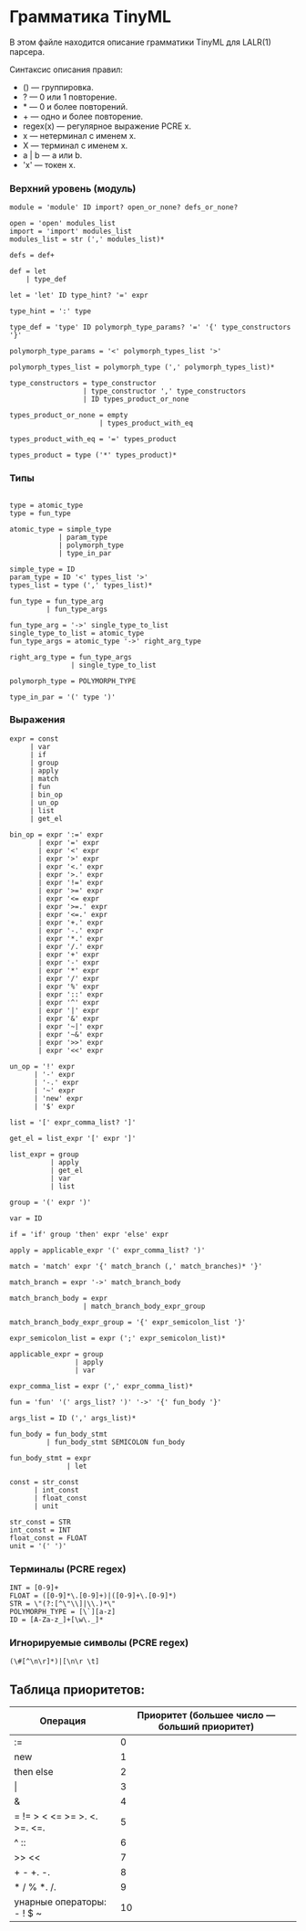 # Грамматика TinyML

В этом файле находится описание грамматики TinyML для LALR(1) парсера.

Синтаксис описания правил:
* () — группировка.
* ? — 0 или 1 повторение.
* \* — 0 и более повторений.
* \+ — одно и более повторение.
* regex(x) — регулярное выражение PCRE x. 
* x — нетерминал с именем x.
* X — терминал с именем x.
* a | b — a или b.
* 'x' — токен x.


### Верхний уровень (модуль) 
```
module = 'module' ID import? open_or_none? defs_or_none?

open = 'open' modules_list
import = 'import' modules_list
modules_list = str (',' modules_list)*
                    
defs = def+
       
def = let
    | type_def
      
let = 'let' ID type_hint? '=' expr
                      
type_hint = ':' type

type_def = 'type' ID polymorph_type_params? '=' '{' type_constructors '}'

polymorph_type_params = '<' polymorph_types_list '>'

polymorph_types_list = polymorph_type (',' polymorph_types_list)* 
                       
type_constructors = type_constructor
                  | type_constructor ',' type_constructors
                  | ID types_product_or_none
                    
types_product_or_none = empty
                      | types_product_with_eq

types_product_with_eq = '=' types_product

types_product = type ('*' types_product)*

```

### Типы
```

type = atomic_type
type = fun_type

atomic_type = simple_type
            | param_type
            | polymorph_type
            | type_in_par

simple_type = ID
param_type = ID '<' types_list '>'
types_list = type (',' types_list)*

fun_type = fun_type_arg
         | fun_type_args

fun_type_arg = '->' single_type_to_list
single_type_to_list = atomic_type
fun_type_args = atomic_type '->' right_arg_type

right_arg_type = fun_type_args
               | single_type_to_list
               
polymorph_type = POLYMORPH_TYPE

type_in_par = '(' type ')'
```

### Выражения
```
expr = const
     | var
     | if
     | group
     | apply
     | match
     | fun
     | bin_op
     | un_op
     | list
     | get_el

bin_op = expr ':=' expr
       | expr '=' expr
       | expr '<' expr
       | expr '>' expr
       | expr '<.' expr
       | expr '>.' expr
       | expr '!=' expr
       | expr '>=' expr
       | expr '<= expr
       | expr '>=.' expr
       | expr '<=.' expr
       | expr '+.' expr
       | expr '-.' expr
       | expr '*.' expr
       | expr '/.' expr
       | expr '+' expr
       | expr '-' expr
       | expr '*' expr
       | expr '/' expr
       | expr '%' expr
       | expr '::' expr
       | expr '^' expr
       | expr '|' expr
       | expr '&' expr
       | expr '~|' expr
       | expr '~&' expr
       | expr '>>' expr
       | expr '<<' expr
       
un_op = '!' expr
      | '-' expr
      | '-.' expr
      | '~' expr
      | 'new' expr
      | '$' expr
      
list = '[' expr_comma_list? ']'

get_el = list_expr '[' expr ']'

list_expr = group
          | apply
          | get_el
          | var
          | list

group = '(' expr ')'

var = ID

if = 'if' group 'then' expr 'else' expr

apply = applicable_expr '(' expr_comma_list? ')'

match = 'match' expr '{' match_branch (,' match_branches)* '}'

match_branch = expr '->' match_branch_body

match_branch_body = expr
                  | match_branch_body_expr_group
                  
match_branch_body_expr_group = '{' expr_semicolon_list '}'

expr_semicolon_list = expr (';' expr_semicolon_list)*

applicable_expr = group
                | apply
                | var
                 
expr_comma_list = expr (',' expr_comma_list)*

fun = 'fun' '(' args_list? ')' '->' '{' fun_body '}'

args_list = ID (',' args_list)*

fun_body = fun_body_stmt
         | fun_body_stmt SEMICOLON fun_body

fun_body_stmt = expr
              | let

const = str_const
      | int_const
      | float_const
      | unit
      
str_const = STR
int_const = INT
float_const = FLOAT
unit = '(' ')'
```

### Терминалы (PCRE regex)
```
INT = [0-9]+
FLOAT = ([0-9]*\.[0-9]+)|([0-9]+\.[0-9]*)
STR = \"(?:[^\"\\]|\\.)*\"
POLYMORPH_TYPE = [\`][a-z]
ID = [A-Za-z_]+[\w\._]*
```

### Игнорируемые символы (PCRE regex)
```
(\#[^\n\r]*)|[\n\r \t]
```

## Таблица приоритетов:
| Операция | Приоритет (большее число — больший приоритет) |
| -------- | --------- |
| := | 0 |
| new | 1 |
| then else | 2 |
| &#124; | 3 |
| & | 4 |
| = != > < <= >= >. <. >=. <=. | 5 |
| ^ :: | 6 |
| >> << | 7 |
| + - +. -. | 8 |
| * / % *. /. | 9 |
| унарные операторы: - ! $ ~ | 10 |
